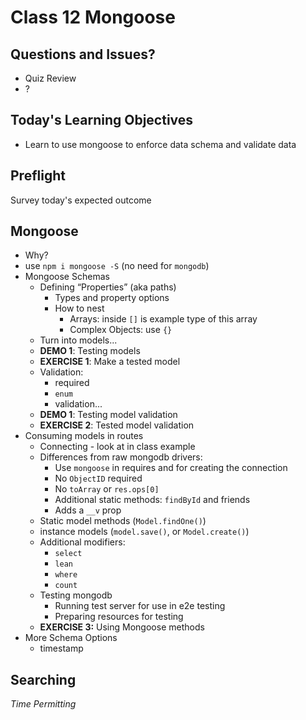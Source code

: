 # Class 12 Mongoose

## Questions and Issues?
* Quiz Review
* ?

## Today's Learning Objectives
* Learn to use mongoose to enforce data schema and
validate data

## Preflight

Survey today's expected outcome

## Mongoose
* Why?
* use `npm i mongoose -S` (no need for `mongodb`)
* Mongoose Schemas
	* Defining “Properties” (aka paths)
		* Types and property options
		* How to nest
			* Arrays: inside `[]` is example type of this array
			* Complex Objects: use `{}`
	* Turn into models...
	* **DEMO 1**: Testing models
    * **EXERCISE 1**: Make a tested model
	* Validation:
    	* required
		* `enum`
		* validation...
	* **DEMO 1**: Testing model validation
    * **EXERCISE 2**: Tested model validation
* Consuming models in routes
    * Connecting - look at in class example
    * Differences from raw mongodb drivers:
        * Use `mongoose` in requires and for creating the connection
        * No `ObjectID` required
        * No `toArray` or `res.ops[0]`
        * Additional static methods: `findById` and friends
        * Adds a `__v` prop
	* Static model methods (`Model.findOne()`)
	* instance models (`model.save()`, or `Model.create()`)
	* Additional modifiers:
		* `select`
		* `lean`
		* `where`
		* `count`
    * Testing mongodb
        * Running test server for use in e2e testing
        * Preparing resources for testing
    * **EXERCISE 3:** Using Mongoose methods
* More Schema Options
	* timestamp

## Searching

_Time Permitting_